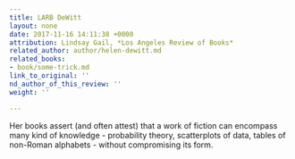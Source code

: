 ```yaml
---
title: LARB DeWitt
layout: none
date: 2017-11-16 14:11:38 +0000
attribution: Lindsay Gail, *Los Angeles Review of Books*
related_author: author/helen-dewitt.md
related_books:
- book/some-trick.md
link_to_original: ''
nd_author_of_this_review: ''
weight: ''

---
```

Her books assert (and often attest) that a work of fiction can encompass many kind of knowledge - probability theory, scatterplots of data, tables of non-Roman alphabets - without compromising its form.